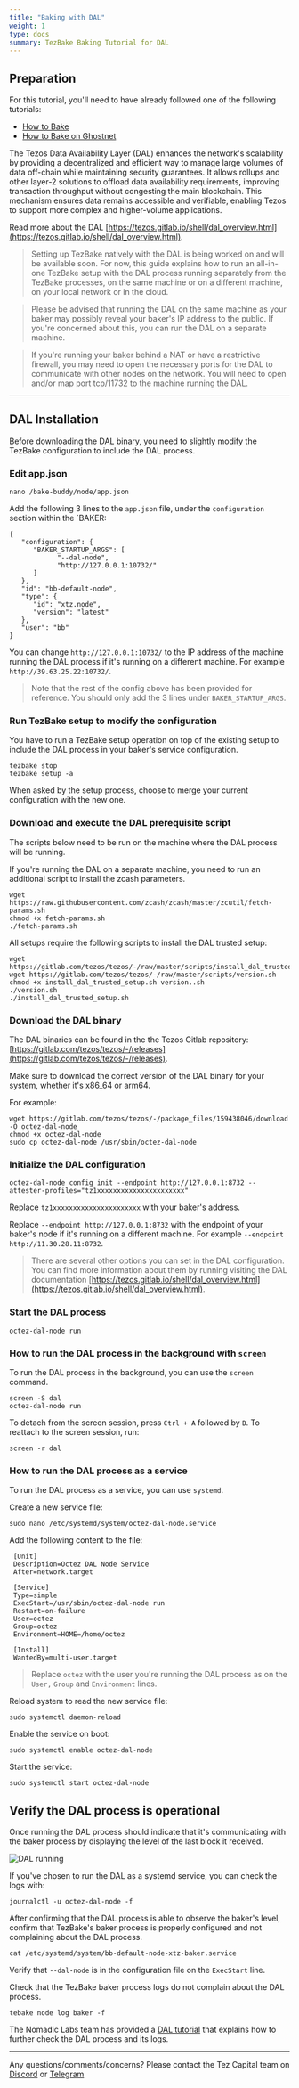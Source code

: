 ```yaml
---
title: "Baking with DAL"
weight: 1
type: docs
summary: TezBake Baking Tutorial for DAL
---
```


## Preparation

For this tutorial, you'll need to have already followed one of the following tutorials:
* [How to Bake](/tezbake/tutorials/how-to-bake)
* [How to Bake on Ghostnet](/tezbake/tutorials/how-to-bake-ghostnet)

The Tezos Data Availability Layer (DAL) enhances the network's scalability by providing a decentralized and efficient way to manage large volumes of data off-chain while maintaining security guarantees. It allows rollups and other layer-2 solutions to offload data availability requirements, improving transaction throughput without congesting the main blockchain. This mechanism ensures data remains accessible and verifiable, enabling Tezos to support more complex and higher-volume applications.

Read more about the DAL [https://tezos.gitlab.io/shell/dal_overview.html](https://tezos.gitlab.io/shell/dal_overview.html).

> Setting up TezBake natively with the DAL is being worked on and will be available soon. For now, this guide explains how to run an all-in-one TezBake setup with the DAL process running separately from the TezBake processes, on the same machine or on a different machine, on your local network or in the cloud.

> Please be advised that running the DAL on the same machine as your baker may possibly reveal your baker's IP address to the public. If you're concerned about this, you can run the DAL on a separate machine.

> If you're running your baker behind a NAT or have a restrictive firewall, you may need to open the necessary ports for the DAL to communicate with other nodes on the network. You will need to open and/or map port tcp/11732 to the machine running the DAL.

---

## DAL Installation

Before downloading the DAL binary, you need to slightly modify the TezBake configuration to include the DAL process.

### Edit app.json

   ```
   nano /bake-buddy/node/app.json
   ```

Add the following 3 lines to the `app.json` file, under the `configuration` section within the `BAKER:

   ```
   {
      "configuration": {
         "BAKER_STARTUP_ARGS": [
               "--dal-node",
               "http://127.0.0.1:10732/"
         ]
      },
      "id": "bb-default-node",
      "type": {
         "id": "xtz.node",
         "version": "latest"
      },
      "user": "bb"
   }
   ```

You can change `http://127.0.0.1:10732/` to the IP address of the machine running the DAL process if it's running on a different machine. For example `http://39.63.25.22:10732/`.

> Note that the rest of the config above has been provided for reference. You should only add the 3 lines under `BAKER_STARTUP_ARGS`.

### Run TezBake setup to modify the configuration

You have to run a TezBake setup operation on top of the existing setup to include the DAL process in your baker's service configuration.

   ```
   tezbake stop
   tezbake setup -a
   ```

When asked by the setup process, choose to merge your current configuration with the new one.

### Download and execute the DAL prerequisite script

The scripts below need to be run on the machine where the DAL process will be running.

If you're running the DAL on a separate machine, you need to run an additional script to install the zcash parameters.

   ```
   wget https://raw.githubusercontent.com/zcash/zcash/master/zcutil/fetch-params.sh
   chmod +x fetch-params.sh
   ./fetch-params.sh

   ```

All setups require the following scripts to install the DAL trusted setup:

   ```
   wget https://gitlab.com/tezos/tezos/-/raw/master/scripts/install_dal_trusted_setup.sh
   wget https://gitlab.com/tezos/tezos/-/raw/master/scripts/version.sh
   chmod +x install_dal_trusted_setup.sh version..sh
   ./version.sh
   ./install_dal_trusted_setup.sh
   ```

### Download the DAL binary

The DAL binaries can be found in the the Tezos Gitlab repository: [https://gitlab.com/tezos/tezos/-/releases](https://gitlab.com/tezos/tezos/-/releases).

Make sure to download the correct version of the DAL binary for your system, whether it's x86_64 or arm64.

For example:   

   ```
   wget https://gitlab.com/tezos/tezos/-/package_files/159438046/download -O octez-dal-node
   chmod +x octez-dal-node
   sudo cp octez-dal-node /usr/sbin/octez-dal-node
   ```

### Initialize the DAL configuration

   ```
   octez-dal-node config init --endpoint http://127.0.0.1:8732 --attester-profiles="tz1xxxxxxxxxxxxxxxxxxxxxx"
   ```

Replace `tz1xxxxxxxxxxxxxxxxxxxxxx` with your baker's address.

Replace `--endpoint http://127.0.0.1:8732` with the endpoint of your baker's node if it's running on a different machine. For example `--endpoint http://11.30.28.11:8732`.

> There are several other options you can set in the DAL configuration. You can find more information about them by running visiting the DAL documentation [https://tezos.gitlab.io/shell/dal_overview.html](https://tezos.gitlab.io/shell/dal_overview.html).

### Start the DAL process

   ```
   octez-dal-node run
   ```

### How to run the DAL process in the background with `screen`

To run the DAL process in the background, you can use the `screen` command.

   ```
   screen -S dal
   octez-dal-node run
   ```

To detach from the screen session, press `Ctrl + A` followed by `D`. To reattach to the screen session, run:

   ```
   screen -r dal
   ```
### How to run the DAL process as a service

To run the DAL process as a service, you can use `systemd`.

Create a new service file:

   ```
   sudo nano /etc/systemd/system/octez-dal-node.service
   ```

Add the following content to the file:

   ```
    [Unit]
    Description=Octez DAL Node Service
    After=network.target

    [Service]
    Type=simple
    ExecStart=/usr/sbin/octez-dal-node run
    Restart=on-failure
    User=octez
    Group=octez
    Environment=HOME=/home/octez

    [Install]
    WantedBy=multi-user.target
   ```

> Replace `octez` with the user you're running the DAL process as on the `User,` `Group` and `Environment` lines.

Reload system to read the new service file:

   ```
   sudo systemctl daemon-reload
   ```

Enable the service on boot:

   ```
   sudo systemctl enable octez-dal-node
   ```

Start the service:

   ```
   sudo systemctl start octez-dal-node
   ```

## Verify the DAL process is operational

Once running the DAL process should indicate that it's communicating with the baker process by displaying the level of the last block it received.

![DAL running](/tezbake/tutorial/tezbakedalrun.png)

If you've chosen to run the DAL as a systemd service, you can check the logs with:

   ```
   journalctl -u octez-dal-node -f
   ```

 After confirming that the DAL process is able to observe the baker's level, confirm that TezBake's baker process is properly configured and not complaining about the DAL process.

   ```
   cat /etc/systemd/system/bb-default-node-xtz-baker.service
   ```

Verify that `--dal-node` is in the configuration file on the `ExecStart` line.

Check that the TezBake baker process logs do not complain about the DAL process.

   ```
   tebake node log baker -f
   ```

The Nomadic Labs team has provided a [DAL tutorial](https://tezos.gitlab.io/shell/dal_overview.html) that explains how to further check the DAL process and its logs.

---

Any questions/comments/concerns? Please contact the Tez Capital team on
[Discord](https://discord.gg/cVGMA4MaNM) or [Telegram](https://t.me/tezcapital) 